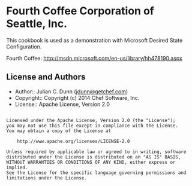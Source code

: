 Fourth Coffee Corporation of Seattle, Inc.
==========================================

This cookbook is used as a demonstration with Microsoft Desired State Configuration.

Fourth Coffee: http://msdn.microsoft.com/en-us/library/hh478190.aspx

License and Authors
-------------------

* Author:: Julian C. Dunn (<jdunn@getchef.com>)
* Copyright:: Copyright (c) 2014 Chef Software, Inc.
* License:: Apache License, Version 2.0

```text

Licensed under the Apache License, Version 2.0 (the "License");
you may not use this file except in compliance with the License.
You may obtain a copy of the License at

    http://www.apache.org/licenses/LICENSE-2.0

Unless required by applicable law or agreed to in writing, software
distributed under the License is distributed on an "AS IS" BASIS,
WITHOUT WARRANTIES OR CONDITIONS OF ANY KIND, either express or implied.
See the License for the specific language governing permissions and
limitations under the License.
```
